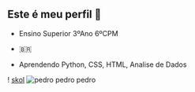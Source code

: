 ##  Este é meu perfil 🧉

- Ensino Superior 3ºAno 6ºCPM
  
- 🇧🇷

- Aprendendo Python, CSS, HTML, Analise de Dados 

! [skol](https://media1.tenor.com/m/LYJ6TI2Uc8sAAAAC/vikingos.gif)  ![pedro pedro pedro](https://media1.tenor.com/m/BZaWjKzYBLQAAAAd/racoon-raccoon.gif)
